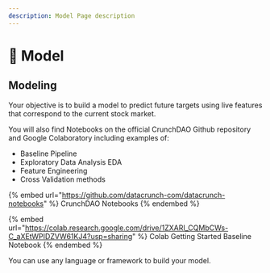 ```yaml
---
description: Model Page description
---
```


# 🤖 Model

## Modeling

Your objective is to build a model to predict future targets using live features that correspond to the current stock market.

You will also find Notebooks on the official CrunchDAO Github repository and Google Colaboratory including examples of:

* Baseline Pipeline
* Exploratory Data Analysis EDA
* Feature Engineering
* Cross Validation methods

{% embed url="https://github.com/datacrunch-com/datacrunch-notebooks" %}
CrunchDAO Notebooks
{% endembed %}

{% embed url="https://colab.research.google.com/drive/1ZXARI_CQMbCWs-C_aXEtWPIDZVW61KJ4?usp=sharing" %}
Colab Getting Started Baseline Notebook
{% endembed %}

You can use any language or framework to build your model.&#x20;
